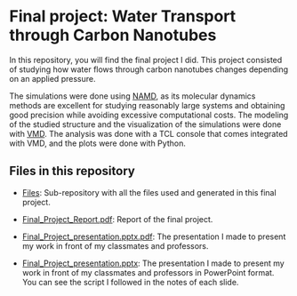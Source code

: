 # Final project: Water Transport through Carbon Nanotubes

In this repository, you will find the final project I did. This project consisted of studying how water flows through carbon nanotubes changes depending on an applied pressure.

The simulations were done using [NAMD](https://www.ks.uiuc.edu/Research/namd/), as its molecular dynamics methods are excellent for studying reasonably large systems and obtaining good precision while avoiding excessive computational costs. The modeling of the studied structure and the visualization of the simulations were done with [VMD](https://www.ks.uiuc.edu/Research/vmd/). The analysis was done with a TCL console that comes integrated with VMD, and the plots were done with Python.

## Files in this repository

- [Files](Files): Sub-repository with all the files used and generated in this final project.

- [Final_Project_Report.pdf](Final_Project_Report.pdf): Report of the final project.

- [Final_Project_presentation.pptx.pdf](Final_Project_presentation.pptx.pdf): The presentation I made to present my work in front of my classmates and professors.

- [Final_Project_presentation.pptx](Final_Project_presentation.pptx): The presentation I made to present my work in front of my classmates and professors in PowerPoint format. You can see the script I followed in the notes of each slide.
